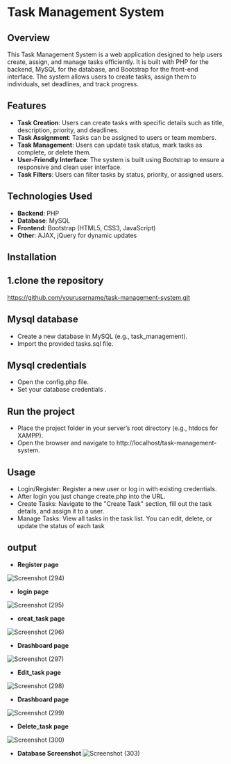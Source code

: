 # Task Management System

## Overview
This Task Management System is a web application designed to help users create, assign, and manage tasks efficiently. It is built with PHP for the backend, MySQL for the database, and Bootstrap for the front-end interface. The system allows users to create tasks, assign them to individuals, set deadlines, and track progress.

## Features
- **Task Creation**: Users can create tasks with specific details such as title, description, priority, and deadlines.
- **Task Assignment**: Tasks can be assigned to users or team members.
- **Task Management**: Users can update task status, mark tasks as complete, or delete them.
- **User-Friendly Interface**: The system is built using Bootstrap to ensure a responsive and clean user interface.
- **Task Filters**: Users can filter tasks by status, priority, or assigned users.
  
## Technologies Used
- **Backend**: PHP
- **Database**: MySQL
- **Frontend**: Bootstrap (HTML5, CSS3, JavaScript)
- **Other**: AJAX, jQuery for dynamic updates

## Installation 
## 1.clone the repository
https://github.com/yourusername/task-management-system.git
## Mysql database 
- Create a new database in MySQL (e.g., task_management).
- Import the provided tasks.sql file.
## Mysql credentials
- Open the config.php file.
- Set your database credentials .
<?php
$servername = "localhost";
$username = "root";
$password = "";
$dbname = "task_management";
?>
## Run the project
- Place the project folder in your server’s root directory (e.g., htdocs for XAMPP).
- Open the browser and navigate to http://localhost/task-management-system.
## Usage
- Login/Register: Register a new user or log in with existing credentials.
- After login you just change create.php into the URL.
- Create Tasks: Navigate to the "Create Task" section, fill out the task details, and assign it to a user.
- Manage Tasks: View all tasks in the task list. You can edit, delete, or update the status of each task
## output
- **Register page**
  
![Screenshot (294)](https://github.com/user-attachments/assets/6484a54d-e066-4844-b4d8-d35fb07c1342)

- **login page**
 
![Screenshot (295)](https://github.com/user-attachments/assets/e4b5905c-e6f3-4e8c-bb21-3d5a1b40c5e9)

- **creat_task page**

![Screenshot (296)](https://github.com/user-attachments/assets/5663014e-c7ab-4ffe-8d46-01c2dd274fe3)

- **Drashboard page**

![Screenshot (297)](https://github.com/user-attachments/assets/b108fd4c-a7f9-4aff-922e-fa8c379ed1c9)

- **Edit_task page**
  
![Screenshot (298)](https://github.com/user-attachments/assets/08f75f12-3b0f-41a6-bae5-85e5977d6cb1)

- **Drashboard page**
  
![Screenshot (299)](https://github.com/user-attachments/assets/5e3aee7f-8e25-499a-a450-2c02a266dfa4)

- **Delete_task page**
  
![Screenshot (300)](https://github.com/user-attachments/assets/d193d9d1-90ad-4eda-8560-14ad1c968d36)

- **Database Screenshot**
![Screenshot (303)](https://github.com/user-attachments/assets/030c85bd-54d6-4c49-ab44-fdd284d8fc3b)

